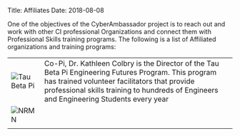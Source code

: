 Title: Affiliates
Date: 2018-08-08

One of the objectives of the CyberAmbassador project is to reach out and work with other CI professional Organizations and connect them with Professional Skills training programs. The following is a list of Affiliated organizations and training programs:

|   |   |
|---|---|
| ![Tau Beta Pi]()  |  Co-Pi, Dr. Kathleen Colbry is the Director of the Tau Beta Pi Engineering Futures Program.  This program has trained volunteer facilitators that provide professional skills training to hundreds of Engineers and Engineering Students every year |
| ![NRMN](//nrmncan-sites.uchicago.edu/sites/nrmncan.uchicago.edu/files/styles/columnwidth-wider/public/uploads/images/NRMN%20Vert%20w%20Titletag.png?itok=ScMS2gLj)  |   |
|   |   |

